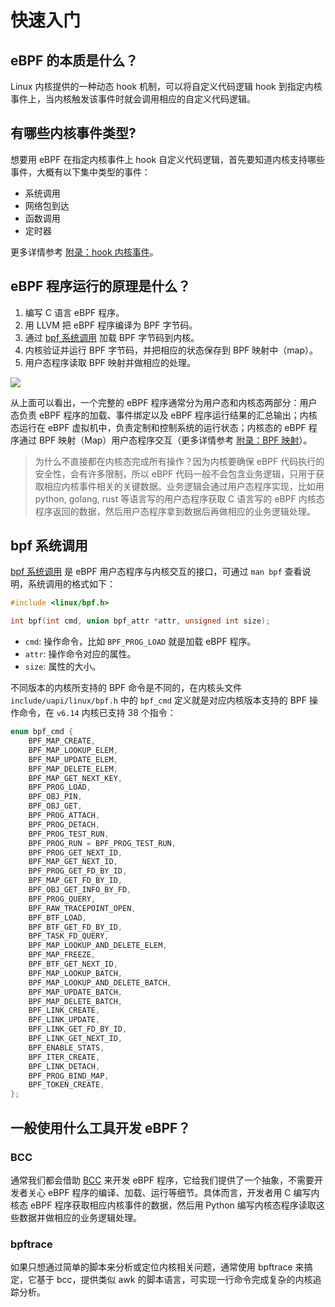 # 快速入门

## eBPF 的本质是什么？

Linux 内核提供的一种动态 hook 机制，可以将自定义代码逻辑 hook 到指定内核事件上，当内核触发该事件时就会调用相应的自定义代码逻辑。

## 有哪些内核事件类型?

想要用 eBPF 在指定内核事件上 hook 自定义代码逻辑，首先要知道内核支持哪些事件，大概有以下集中类型的事件：

- 系统调用
- 网络包到达
- 函数调用
- 定时器

更多详情参考 [附录：hook 内核事件](appendix/hook-events)。

## eBPF 程序运行的原理是什么？

1. 编写 C 语言 eBPF 程序。
2. 用 LLVM 把 eBPF 程序编译为 BPF 字节码。
3. 通过 [bpf 系统调用](https://man7.org/linux/man-pages/man2/bpf.2.html) 加载 BPF 字节码到内核。
4. 内核验证并运行 BPF 字节码，并把相应的状态保存到 BPF 映射中（map）。
5. 用户态程序读取 BPF 映射并做相应的处理。

![](https://image-host-1251893006.cos.ap-chengdu.myqcloud.com/2025%2F07%2F10%2F20250710140201.png)

从上面可以看出，一个完整的 eBPF 程序通常分为用户态和内核态两部分：用户态负责 eBPF 程序的加载、事件绑定以及 eBPF 程序运行结果的汇总输出；内核态运行在 eBPF 虚拟机中，负责定制和控制系统的运行状态；内核态的 eBPF 程序通过 BPF 映射（Map）用户态程序交互（更多详情参考 [附录：BPF 映射](appendix/bpf-map)）。

> 为什么不直接都在内核态完成所有操作？因为内核要确保 eBPF 代码执行的安全性，会有许多限制，所以 eBPF 代码一般不会包含业务逻辑，只用于获取相应内核事件相关的关键数据。业务逻辑会通过用户态程序实现，比如用 python, golang, rust 等语言写的用户态程序获取 C 语言写的 eBPF 内核态程序返回的数据，然后用户态程序拿到数据后再做相应的业务逻辑处理。

## bpf 系统调用

[bpf 系统调用](https://man7.org/linux/man-pages/man2/bpf.2.html) 是 eBPF 用户态程序与内核交互的接口，可通过 `man bpf` 查看说明，系统调用的格式如下：

```c
#include <linux/bpf.h>

int bpf(int cmd, union bpf_attr *attr, unsigned int size);
```

- `cmd`: 操作命令，比如 `BPF_PROG_LOAD` 就是加载 eBPF 程序。
- `attr`: 操作命令对应的属性。
- `size`: 属性的大小。

不同版本的内核所支持的 BPF 命令是不同的，在内核头文件 `include/uapi/linux/bpf.h` 中的 `bpf_cmd` 定义就是对应内核版本支持的 BPF 操作命令，在 `v6.14` 内核已支持 38 个指令：

```c
enum bpf_cmd {
	BPF_MAP_CREATE,
	BPF_MAP_LOOKUP_ELEM,
	BPF_MAP_UPDATE_ELEM,
	BPF_MAP_DELETE_ELEM,
	BPF_MAP_GET_NEXT_KEY,
	BPF_PROG_LOAD,
	BPF_OBJ_PIN,
	BPF_OBJ_GET,
	BPF_PROG_ATTACH,
	BPF_PROG_DETACH,
	BPF_PROG_TEST_RUN,
	BPF_PROG_RUN = BPF_PROG_TEST_RUN,
	BPF_PROG_GET_NEXT_ID,
	BPF_MAP_GET_NEXT_ID,
	BPF_PROG_GET_FD_BY_ID,
	BPF_MAP_GET_FD_BY_ID,
	BPF_OBJ_GET_INFO_BY_FD,
	BPF_PROG_QUERY,
	BPF_RAW_TRACEPOINT_OPEN,
	BPF_BTF_LOAD,
	BPF_BTF_GET_FD_BY_ID,
	BPF_TASK_FD_QUERY,
	BPF_MAP_LOOKUP_AND_DELETE_ELEM,
	BPF_MAP_FREEZE,
	BPF_BTF_GET_NEXT_ID,
	BPF_MAP_LOOKUP_BATCH,
	BPF_MAP_LOOKUP_AND_DELETE_BATCH,
	BPF_MAP_UPDATE_BATCH,
	BPF_MAP_DELETE_BATCH,
	BPF_LINK_CREATE,
	BPF_LINK_UPDATE,
	BPF_LINK_GET_FD_BY_ID,
	BPF_LINK_GET_NEXT_ID,
	BPF_ENABLE_STATS,
	BPF_ITER_CREATE,
	BPF_LINK_DETACH,
	BPF_PROG_BIND_MAP,
	BPF_TOKEN_CREATE,
};
```

## 一般使用什么工具开发 eBPF？

### BCC

通常我们都会借助 [BCC](https://github.com/iovisor/bcc) 来开发 eBPF 程序，它给我们提供了一个抽象，不需要开发者关心 eBPF 程序的编译、加载、运行等细节。具体而言，开发者用 C 编写内核态 eBPF 程序获取相应内核事件的数据，然后用 Python 编写内核态程序读取这些数据并做相应的业务逻辑处理。

### bpftrace

如果只想通过简单的脚本来分析或定位内核相关问题，通常使用 bpftrace 来搞定，它基于 bcc，提供类似 awk 的脚本语言，可实现一行命令完成复杂的内核追踪分析。
